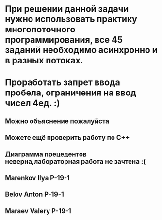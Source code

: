 # При решении данной задачи нужно использовать практику многопоточного программирования, все 45 заданий необходимо асинхронно и в разных потоках. 
# Проработать запрет ввода пробела, ограничения на ввод чисел 4ед. :)
## Можно объяснение пожалуйста
## Можете ещё проверить работу по C++
## Диаграмма прецедентов неверна,лабораторная работа не зачтена :(
## Marenkov Ilya P-19-1
## Belov Anton P-19-1
## Maraev Valery P-19-1

